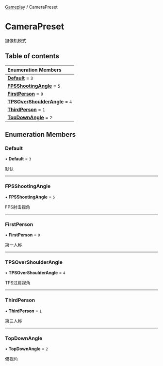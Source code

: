 [Gameplay](../groups/Core.Gameplay.md) / CameraPreset

# CameraPreset <Badge type="tip" text="Enumeration" /> <Score text="CameraPreset" />

摄像机模式

## Table of contents

| Enumeration Members |
| :-----|
| **[Default](mw.CameraPreset.md#default)** = ``3`` <br> |
| **[FPSShootingAngle](mw.CameraPreset.md#fpsshootingangle)** = ``5`` <br> |
| **[FirstPerson](mw.CameraPreset.md#firstperson)** = ``0`` <br> |
| **[TPSOverShoulderAngle](mw.CameraPreset.md#tpsovershoulderangle)** = ``4`` <br> |
| **[ThirdPerson](mw.CameraPreset.md#thirdperson)** = ``1`` <br> |
| **[TopDownAngle](mw.CameraPreset.md#topdownangle)** = ``2`` <br> |

## Enumeration Members

### Default <Score text="Default" /> 

• **Default** = ``3``

默认

___

### FPSShootingAngle <Score text="FPSShootingAngle" /> 

• **FPSShootingAngle** = ``5``

FPS射击视角

___

### FirstPerson <Score text="FirstPerson" /> 

• **FirstPerson** = ``0``

第一人称

___

### TPSOverShoulderAngle <Score text="TPSOverShoulderAngle" /> 

• **TPSOverShoulderAngle** = ``4``

TPS过肩视角

___

### ThirdPerson <Score text="ThirdPerson" /> 

• **ThirdPerson** = ``1``

第三人称

___

### TopDownAngle <Score text="TopDownAngle" /> 

• **TopDownAngle** = ``2``

俯视角
